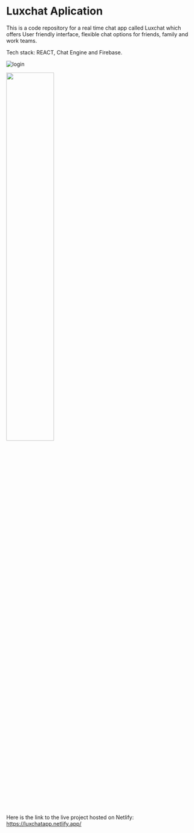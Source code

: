 # Luxchat Aplication
This is a code repository for a real time chat app called Luxchat  which offers User friendly interface, flexible chat options for friends, family and work teams.


Tech stack: REACT, Chat Engine and Firebase.

![login](https://github.com/EliaTG/ChatAppLux/blob/master/screenshotlogin.png?raw=true)
<!-- ![chats](https://github.com/EliaTG/ChatAppLux/blob/master/screenshotchat.jpg?raw=true) -->

<img src="https://github.com/EliaTG/ChatAppLux/blob/master/screenshotchat.jpg?raw=true" width=50% height=50%>

Here is the link to the live project hosted on Netlify: https://luxchatapp.netlify.app/


